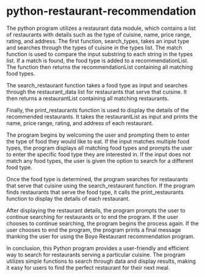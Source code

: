 # python-restaurant-recommendation

The python program utilizes a restaurant data module, which contains a list of restaurants with details such as the type of cuisine, name, price range, rating, and address. The first function, search_types, takes an input type and searches through the types of cuisine in the types list. The match function is used to compare the input substring to each string in the types list. If a match is found, the food type is added to a recommendationList. The function then returns the recommendationList containing all matching food types.

The search_restaurant function takes a food type as input and searches through the restaurant_data list for restaurants that serve that cuisine. It then returns a restaurantList containing all matching restaurants.

Finally, the print_restaurants function is used to display the details of the recommended restaurants. It takes the restaurantList as input and prints the name, price range, rating, and address of each restaurant.

The program begins by welcoming the user and prompting them to enter the type of food they would like to eat. If the input matches multiple food types, the program displays all matching food types and prompts the user to enter the specific food type they are interested in. If the input does not match any food types, the user is given the option to search for a different food type.

Once the food type is determined, the program searches for restaurants that serve that cuisine using the search_restaurant function. If the program finds restaurants that serve the food type, it calls the print_restaurants function to display the details of each restaurant.

After displaying the restaurant details, the program prompts the user to continue searching for restaurants or to end the program. If the user chooses to continue searching, the program begins the process again. If the user chooses to end the program, the program prints a final message thanking the user for using the Boyo Restaurant recommendation program.

In conclusion, this Python program provides a user-friendly and efficient way to search for restaurants serving a particular cuisine. The program utilizes simple functions to search through data and display results, making it easy for users to find the perfect restaurant for their next meal.
